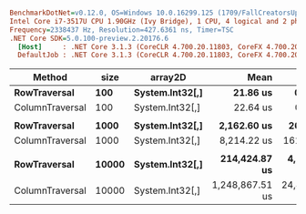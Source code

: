 ``` ini

BenchmarkDotNet=v0.12.0, OS=Windows 10.0.16299.125 (1709/FallCreatorsUpdate/Redstone3)
Intel Core i7-3517U CPU 1.90GHz (Ivy Bridge), 1 CPU, 4 logical and 2 physical cores
Frequency=2338437 Hz, Resolution=427.6361 ns, Timer=TSC
.NET Core SDK=5.0.100-preview.2.20176.6
  [Host]     : .NET Core 3.1.3 (CoreCLR 4.700.20.11803, CoreFX 4.700.20.12001), X64 RyuJIT
  DefaultJob : .NET Core 3.1.3 (CoreCLR 4.700.20.11803, CoreFX 4.700.20.12001), X64 RyuJIT


```
|          Method |  size |         array2D |            Mean |         Error |        StdDev | Ratio | RatioSD | Rank |
|---------------- |------ |---------------- |----------------:|--------------:|--------------:|------:|--------:|-----:|
|    **RowTraversal** |   **100** | **System.Int32[,]** |        **21.86 us** |      **0.418 us** |      **0.327 us** |  **1.00** |    **0.00** |    **1** |
| ColumnTraversal |   100 | System.Int32[,] |        22.64 us |      0.479 us |      1.042 us |  1.03 |    0.04 |    1 |
|                 |       |                 |                 |               |               |       |         |      |
|    **RowTraversal** |  **1000** | **System.Int32[,]** |     **2,162.60 us** |     **26.876 us** |     **20.983 us** |  **1.00** |    **0.00** |    **1** |
| ColumnTraversal |  1000 | System.Int32[,] |     8,214.22 us |    161.680 us |    179.707 us |  3.79 |    0.08 |    2 |
|                 |       |                 |                 |               |               |       |         |      |
|    **RowTraversal** | **10000** | **System.Int32[,]** |   **214,424.87 us** |  **4,196.625 us** |  **7,126.188 us** |  **1.00** |    **0.00** |    **1** |
| ColumnTraversal | 10000 | System.Int32[,] | 1,248,867.51 us | 24,438.602 us | 28,143.531 us |  5.82 |    0.24 |    2 |
